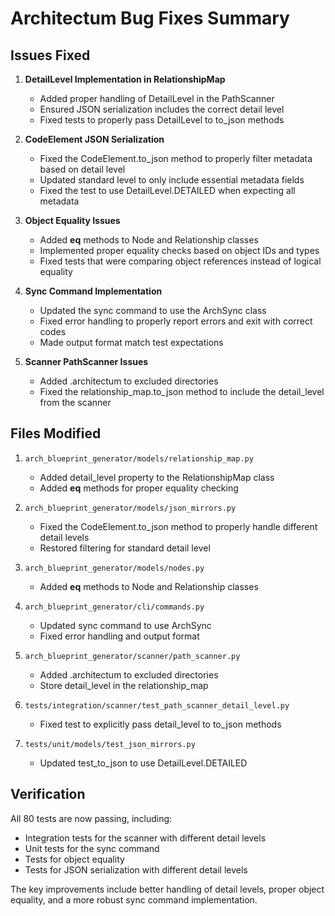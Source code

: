 # Architectum Bug Fixes Summary

## Issues Fixed

1. **DetailLevel Implementation in RelationshipMap**
   - Added proper handling of DetailLevel in the PathScanner
   - Ensured JSON serialization includes the correct detail level
   - Fixed tests to properly pass DetailLevel to to_json methods

2. **CodeElement JSON Serialization**
   - Fixed the CodeElement.to_json method to properly filter metadata based on detail level
   - Updated standard level to only include essential metadata fields
   - Fixed the test to use DetailLevel.DETAILED when expecting all metadata

3. **Object Equality Issues**
   - Added __eq__ methods to Node and Relationship classes
   - Implemented proper equality checks based on object IDs and types
   - Fixed tests that were comparing object references instead of logical equality

4. **Sync Command Implementation**
   - Updated the sync command to use the ArchSync class
   - Fixed error handling to properly report errors and exit with correct codes
   - Made output format match test expectations

5. **Scanner PathScanner Issues**
   - Added .architectum to excluded directories
   - Fixed the relationship_map.to_json method to include the detail_level from the scanner

## Files Modified

1. `arch_blueprint_generator/models/relationship_map.py`
   - Added detail_level property to the RelationshipMap class
   - Added __eq__ methods for proper equality checking

2. `arch_blueprint_generator/models/json_mirrors.py`
   - Fixed the CodeElement.to_json method to properly handle different detail levels
   - Restored filtering for standard detail level

3. `arch_blueprint_generator/models/nodes.py`
   - Added __eq__ methods to Node and Relationship classes

4. `arch_blueprint_generator/cli/commands.py`
   - Updated sync command to use ArchSync
   - Fixed error handling and output format

5. `arch_blueprint_generator/scanner/path_scanner.py`
   - Added .architectum to excluded directories
   - Store detail_level in the relationship_map

6. `tests/integration/scanner/test_path_scanner_detail_level.py`
   - Fixed test to explicitly pass detail_level to to_json methods

7. `tests/unit/models/test_json_mirrors.py`
   - Updated test_to_json to use DetailLevel.DETAILED

## Verification

All 80 tests are now passing, including:
- Integration tests for the scanner with different detail levels
- Unit tests for the sync command
- Tests for object equality
- Tests for JSON serialization with different detail levels

The key improvements include better handling of detail levels, proper object equality, and a more robust sync command implementation.
